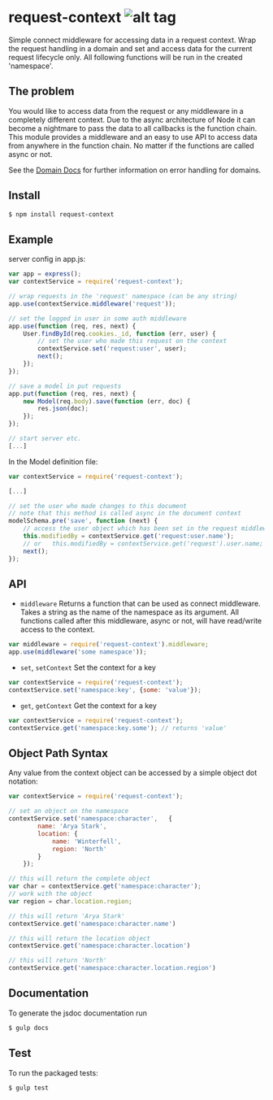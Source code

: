 # request-context ![alt tag](https://travis-ci.org/michaelkrone/request-context.svg)
Simple connect middleware for accessing data in a request context.
Wrap the request handling in a domain and set and access data for the current request lifecycle only.
All following functions will be run in the created 'namespace'.

## The problem
You would like to access data from the request or any middleware in a completely different context.
Due to the async architecture of Node it can become a nightmare to pass the data to all callbacks
is the function chain. This module provides a middleware and an easy to use API to access data
from anywhere in the function chain. No matter if the functions are called async or not.

See the [Domain Docs](https://nodejs.org/api/domain.html) for further information on error handling
for domains.

## Install

```sh
$ npm install request-context
```

## Example

server config in app.js:
```js
var app = express();
var contextService = require('request-context');

// wrap requests in the 'request' namespace (can be any string)
app.use(contextService.middleware('request'));

// set the logged in user in some auth middleware
app.use(function (req, res, next) {
	User.findById(req.cookies._id, function (err, user) {
		// set the user who made this request on the context
		contextService.set('request:user', user);
		next();
	});
});

// save a model in put requests
app.put(function (req, res, next) {
	new Model(req.body).save(function (err, doc) {
		res.json(doc);
	});
});

// start server etc.
[...]
```

In the Model definition file:
```js
var contextService = require('request-context');

[...]

// set the user who made changes to this document
// note that this method is called async in the document context
modelSchema.pre('save', function (next) {
	// access the user object which has been set in the request middleware
	this.modifiedBy = contextService.get('request:user.name');
	// or	this.modifiedBy = contextService.get('request').user.name;
	next();
});
```

## API

- `middleware`
Returns a function that can be used as connect middleware. Takes a string as the name of the namespace as its argument. All functions called after this middleware, async or not, will have read/write access to the context.
```js
var middleware = require('request-context').middleware;
app.use(middleware('some namespace'));
```

- `set`, `setContext`
Set the context for a key
```js
var contextService = require('request-context');
contextService.set('namespace:key', {some: 'value'});
```

- `get`, `getContext`
Get the context for a key
```js
var contextService = require('request-context');
contextService.get('namespace:key.some'); // returns 'value'
```

## Object Path Syntax
Any value from the context object can be accessed by a simple object dot notation:

```js
var contextService = require('request-context');

// set an object on the namespace
contextService.set('namespace:character',	{
		name: 'Arya Stark',
		location: {
			name: 'Winterfell',
			region: 'North'
		}
	});

// this will return the complete object
var char = contextService.get('namespace:character');
// work with the object
var region = char.location.region;

// this will return 'Arya Stark'
contextService.get('namespace:character.name')

// this will return the location object
contextService.get('namespace:character.location')

// this will return 'North'
contextService.get('namespace:character.location.region')

```

## Documentation

To generate the jsdoc documentation run
```bash
$ gulp docs
```

## Test

To run the packaged tests:
```bash
$ gulp test
```


